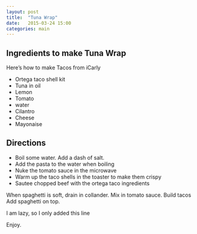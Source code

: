 ```yaml
---
layout: post
title:  "Tuna Wrap"
date:   2015-03-24 15:00
categories: main
---
```


## Ingredients to make Tuna Wrap

Here’s how to make Tacos from iCarly

- Ortega taco shell kit
- Tuna in oil
- Lemon
- Tomato
- water 
- Cilantro
- Cheese
- Mayonaise

## Directions

- Boil some water. Add a dash of salt.
- Add the pasta to the water when boiling
- Nuke the tomato sauce in the microwave
- Warm up the taco shells in the toaster to make them crispy
- Sautee chopped beef with the ortega taco ingredients

When spaghetti is soft, drain in collander. Mix in tomato sauce.
Build tacos
Add spaghetti on top.

I am lazy, so I only added this line

Enjoy.
